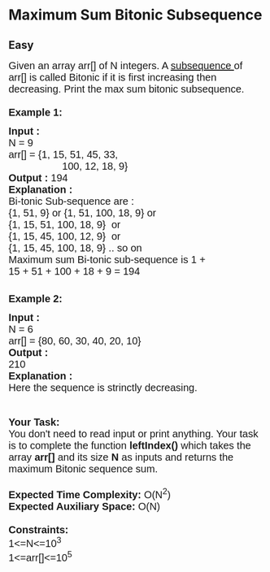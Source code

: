 # Maximum Sum Bitonic Subsequence
## Easy
<div class="problems_problem_content__Xm_eO"><p><span style="font-size:20px"><span style="font-family:arial,helvetica,sans-serif">Given an array arr[]&nbsp;of N integers. A <a href="http://en.wikipedia.org/wiki/Subsequence">subsequence&nbsp;</a>of arr[]&nbsp;is called Bitonic if it is first increasing then decreasing. Print the max sum bitonic subsequence.<br>
<br>
<strong>Example 1:</strong></span></span></p>

<pre><span style="font-size:20px"><span style="font-family:arial,helvetica,sans-serif"><strong>Input :</strong>
N = 9
arr[] = {1, 15, 51, 45, 33,
                   100, 12, 18, 9}
<strong>Output : </strong>194
<strong>Explanation :</strong>
Bi-tonic Sub-sequence are :
{1, 51, 9} or {1, 51, 100, 18, 9} or
{1, 15, 51, 100, 18, 9}  or
{1, 15, 45, 100, 12, 9}  or
{1, 15, 45, 100, 18, 9} .. so on           
Maximum sum Bi-tonic sub-sequence is 1 +
15 + 51 + 100 + 18 + 9 = 194</span></span></pre>

<p><br>
<span style="font-size:20px"><span style="font-family:arial,helvetica,sans-serif"><strong>Example 2:</strong></span></span></p>

<pre><span style="font-size:20px"><span style="font-family:arial,helvetica,sans-serif"><strong>Input :</strong>
N = 6
arr[] = {80, 60, 30, 40, 20, 10}
<strong>Output :</strong>
210
<strong>Explanation :</strong>
Here the sequence is strinctly decreasing.
</span></span></pre>

<p>&nbsp;</p>

<p><span style="font-size:20px"><span style="font-family:arial,helvetica,sans-serif"><strong>Your Task:&nbsp;&nbsp;</strong><br>
You don't need to read input or print anything. Your task is to complete the function&nbsp;<strong>leftIndex()</strong>&nbsp;which takes the array <strong>arr[]</strong> and its size <strong>N </strong>as inputs and returns the maximum Bitonic sequence sum.<br>
<br>
<strong>Expected Time Complexity:</strong> O(N<sup>2</sup>)<br>
<strong>Expected Auxiliary Space:</strong> O(N)<br>
<br>
<strong>Constraints:</strong><br>
1&lt;=N&lt;=10<sup>3</sup><br>
1&lt;=arr[]&lt;=10<sup>5</sup></span></span></p>
</div>